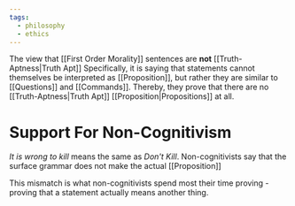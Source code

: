 ```yaml
---
tags:
  - philosophy
  - ethics
---
```

The view that [[First Order Morality]] sentences are **not** [[Truth-Aptness|Truth Apt]]
Specifically, it is saying that statements cannot themselves be interpreted as [[Proposition]], but rather they are similar to [[Questions]] and [[Commands]].
Thereby, they prove that there are no [[Truth-Aptness|Truth Apt]] [[Proposition|Propositions]] at all.
# Support For Non-Cognitivism
*It is wrong to kill* means the same as *Don't Kill*.
Non-cognitivists say that the surface grammar does not make the actual [[Proposition]]

This mismatch is what non-cognitivists spend most their time proving - proving that a statement actually means another thing.